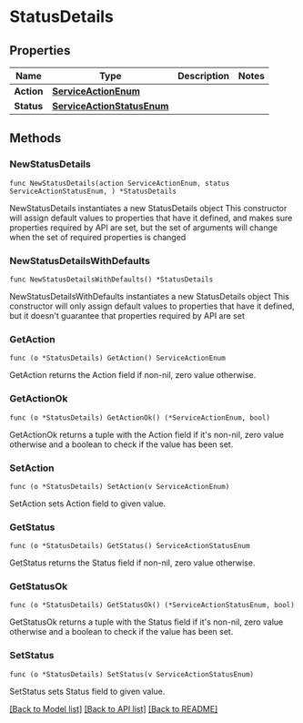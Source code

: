 # StatusDetails

## Properties

Name | Type | Description | Notes
------------ | ------------- | ------------- | -------------
**Action** | [**ServiceActionEnum**](ServiceActionEnum.md) |  | 
**Status** | [**ServiceActionStatusEnum**](ServiceActionStatusEnum.md) |  | 

## Methods

### NewStatusDetails

`func NewStatusDetails(action ServiceActionEnum, status ServiceActionStatusEnum, ) *StatusDetails`

NewStatusDetails instantiates a new StatusDetails object
This constructor will assign default values to properties that have it defined,
and makes sure properties required by API are set, but the set of arguments
will change when the set of required properties is changed

### NewStatusDetailsWithDefaults

`func NewStatusDetailsWithDefaults() *StatusDetails`

NewStatusDetailsWithDefaults instantiates a new StatusDetails object
This constructor will only assign default values to properties that have it defined,
but it doesn't guarantee that properties required by API are set

### GetAction

`func (o *StatusDetails) GetAction() ServiceActionEnum`

GetAction returns the Action field if non-nil, zero value otherwise.

### GetActionOk

`func (o *StatusDetails) GetActionOk() (*ServiceActionEnum, bool)`

GetActionOk returns a tuple with the Action field if it's non-nil, zero value otherwise
and a boolean to check if the value has been set.

### SetAction

`func (o *StatusDetails) SetAction(v ServiceActionEnum)`

SetAction sets Action field to given value.


### GetStatus

`func (o *StatusDetails) GetStatus() ServiceActionStatusEnum`

GetStatus returns the Status field if non-nil, zero value otherwise.

### GetStatusOk

`func (o *StatusDetails) GetStatusOk() (*ServiceActionStatusEnum, bool)`

GetStatusOk returns a tuple with the Status field if it's non-nil, zero value otherwise
and a boolean to check if the value has been set.

### SetStatus

`func (o *StatusDetails) SetStatus(v ServiceActionStatusEnum)`

SetStatus sets Status field to given value.



[[Back to Model list]](../README.md#documentation-for-models) [[Back to API list]](../README.md#documentation-for-api-endpoints) [[Back to README]](../README.md)



